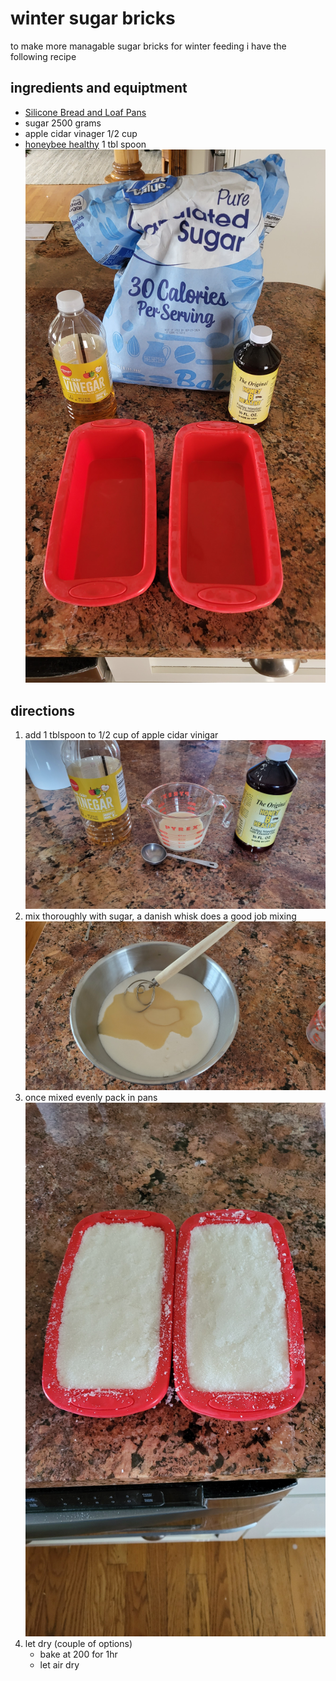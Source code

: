 # winter sugar bricks
to make more managable sugar bricks for winter feeding i have 
the following recipe

## ingredients and equiptment
- [Silicone Bread and Loaf Pans](https://www.amazon.com/gp/product/B07PJG9WZY)
- sugar 2500 grams
- apple cidar vinager 1/2 cup
- [honeybee healthy](https://www.honeybhealthy.com/products/) 1 tbl spoon
![ingredients and equiptment](imgs/ingredients.jpg?raw=true)

## directions
1. add 1 tblspoon to 1/2 cup of apple cidar vinigar
![liquids](imgs/liquids.jpg?raw=true)
2. mix thoroughly with sugar, a danish whisk does a good job mixing
![mix](imgs/mix.jpg?raw=true)
3. once mixed evenly pack in pans
![packed](imgs/packed.jpg?raw=true)
4. let dry (couple of options)
    - bake at 200 for 1hr
    - let air dry